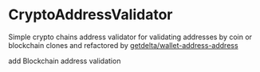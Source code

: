 # CryptoAddressValidator

Simple crypto chains address validator for validating addresses by coin or blockchain
clones and refactored by [getdelta/wallet-address-address](https://github.com/getdelta/wallet-address-validator.git)

add Blockchain address validation
